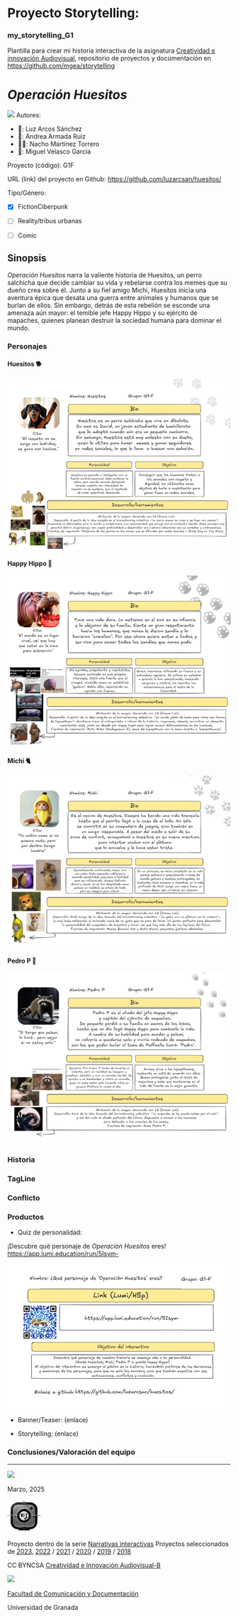 
# Proyecto Storytelling: 
### my_storytelling_G1
Plantilla para crear mi historia interactiva de la asignatura [Creatividad e innovación Audiovisual](https://www.ugr.es/estudiantes/grados/grado-comunicacion-audiovisual/creacion-difusion-nuevos-contenidos-audiovis), repositorio de proyectos y documentación en https://github.com/mgea/storytelling

# *Operación Huesitos* 
![]([DALLE](https://github.com/luzarcsan/huesitos/blob/main/DALL%C2%B7E%202025-03-17%2011.12.24%20-%20A%20dachshund%20dog%2C%20an%20orange%20cat%2C%20a%20raccoon%2C%20and%20a%20baby%20hippopotamus%20engaged%20in%20a%20playful%20fight.%20The%20scene%20is%20dynamic%20and%20cartoonish%2C%20with%20exaggerated%20e.jpg))
Autores:  
<!---
Incluir lista de personas del grupo 
Se puede añadir enlace a página personal de github o lo que se quiera...(optativo)
-->

- 👩: Luz Arcos Sánchez
- 🦋: Andrea Armada Ruiz
- 🙇‍♂️: Nacho Martínez Torrero
- 👨: Miguel Velasco García 


Proyecto (código): G1F

URL (link) del proyecto en Github: https://github.com/luzarcsan/huesitos/


Tipo/Género:  
- [x] FictionCiberpunk  
- [ ] Reality/tribus urbanas  
- [ ] Comic



## Sinopsis
*Operación Huesitos* narra la valiente historia de Huesitos, un perro salchicha que decide cambiar su vida y rebelarse contra los memes que su dueño crea sobre él. Junto a su fiel amigo Michi, Huesitos inicia una aventura épica que desata una guerra entre animales y humanos que se burlan de ellos. Sin embargo, detrás de esta rebelión se esconde una amenaza aún mayor: el temible jefe Happy Hippo y su ejército de mapaches, quienes planean destruir la sociedad humana para dominar el mundo.

### Personajes
<!---
Habrá que redimensionar la foto de la ficha de Huesitos, quizás es un poco más grande de la cuenta, pero cuando ya tengamos todas las subimos en una misma dimensión
-->
#### Huesitos 🐕
![](HuesitosFichaRedimensionada.png)
#### Happy Hippo 🦛
![](HappyHippoFicha.png)
#### Michi 🐈
![](MichiFicha.png)
#### Pedro P 🦝
![](PedroPFicha.png)

### Historia


### TagLine


### Conflicto 


### Productos

- Quiz de personalidad: 

¡Descubre qué personaje de *Operación Huesitos* eres! https://app.lumi.education/run/5Isym-

[![Ficha quiz](fichajuego.png)](https://app.lumi.education/run/5Isym-)


- Banner/Teaser:  (enlace) 


- Storytelling: (enlace) 




### Conclusiones/Valoración del equipo






------
![](https://upload.wikimedia.org/wikipedia/commons/thumb/6/62/CC-BY-SA-Andere_Wikis_%28v%29.svg/200px-CC-BY-SA-Andere_Wikis_%28v%29.svg.png)

<!---
Lista completa de emojis de markDown - https://gist.github.com/rxaviers/7360908) 
-->

Marzo, 2025

![](https://github.com/mgea/CRIAv/blob/main/logo_criav75.png)

Proyecto dentro de la serie [Narrativas interactivas](https://github.com/mgea/storytelling/blob/master/What_is_a_digital_storytelling.md) 
Proyectos seleccionados de [2023](https://github.com/mgea/storytelling/tree/master/2023), [2022](https://github.com/mgea/storytelling/blob/master/2022/readme.md) / [2021](https://github.com/mgea/storytelling/blob/master/2021/readme.md) / [2020](https://github.com/mgea/storytelling/blob/master/2020/readme.md)  / 
[2019](https://github.com/mgea/storytelling/blob/master/2019/readme.md) / [2018](https://github.com/mgea/storytelling/blob/master/2018/readme.md) 

CC BYNCSA [Creatividad e Innovación Audiovisual-B](https://github.com/mgea/criav/)

<img src="https://mirrors.creativecommons.org/presskit/buttons/88x31/png/by-nc-sa.png"  width="75" > 

[Facultad de Comunicación y Documentación](http://fcd.ugr.es)

Universidad de Granada
